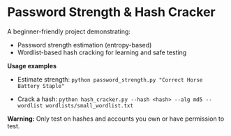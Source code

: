 # Password Strength & Hash Cracker

A beginner-friendly project demonstrating:
- Password strength estimation (entropy-based)
- Wordlist-based hash cracking for learning and safe testing

**Usage examples**
- Estimate strength:
  `python password_strength.py "Correct Horse Battery Staple"`

- Crack a hash:
  `python hash_cracker.py --hash <hash> --alg md5 --wordlist wordlists/small_wordlist.txt`

**Warning:** Only test on hashes and accounts you own or have permission to test.
